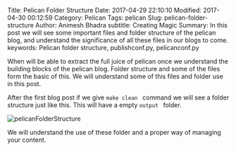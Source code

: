 Title: Pelican Folder Structure
Date: 2017-04-29 22:10:10
Modified: 2017-04-30 00:12:59
Category: Pelican
Tags: pelican
Slug: pelican-folder-structure
Author: Animesh Bhadra
subtitle: Creating Magic 
Summary: In this post we will see some important files and folder structure of the pelican blog, and understand the significance of all these files in our blogs to come. 
keywords: Pelican folder structure, publishconf.py, pelicanconf.py


When will be able to extract the full juice of pelican once we understand the building blocks of the pelican blog. Folder structure and some of the files form the basic of this. We will understand some of this files and folder use in this post.

After the first blog post if we give `make clean ` command we will see a folder structure just like this. This will have a empty `output ` folder.

![pelicanFolderStructure]({filename}../images/pelicanFolder/PelicanFolderStructure.png "pelican folder structure")  

We will understand the use of these folder and a proper way of managing your content.